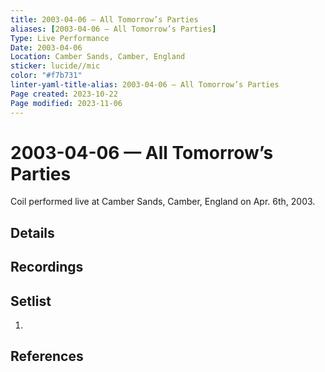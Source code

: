 ```yaml
---
title: 2003-04-06 — All Tomorrow’s Parties
aliases: [2003-04-06 — All Tomorrow’s Parties]
Type: Live Performance
Date: 2003-04-06
Location: Camber Sands, Camber, England
sticker: lucide//mic
color: "#f7b731"
linter-yaml-title-alias: 2003-04-06 — All Tomorrow’s Parties
Page created: 2023-10-22
Page modified: 2023-11-06
---
```


# 2003-04-06 — All Tomorrow’s Parties

Coil performed live at Camber Sands, Camber, England on Apr. 6th, 2003.

## Details


## Recordings


## Setlist
1.

## References

[^1]: [Entry at Live Coil Archive]()

